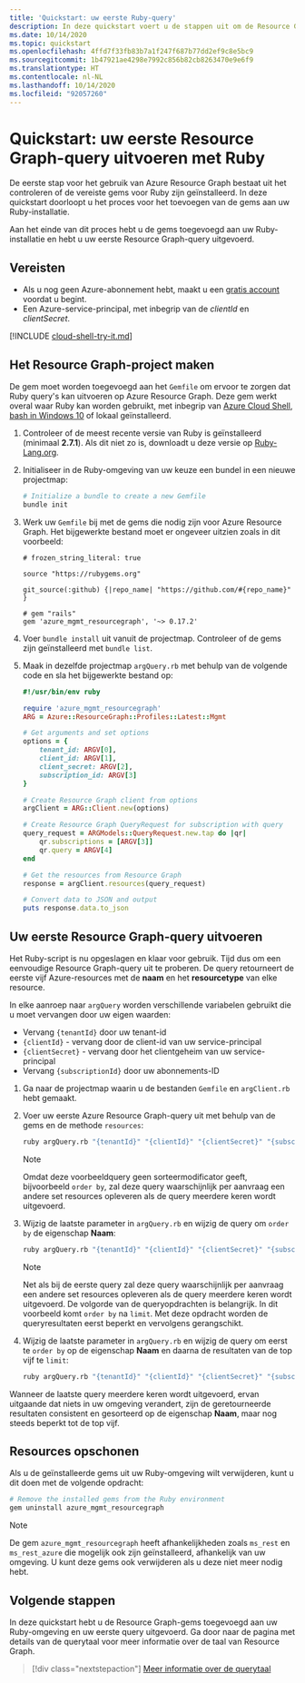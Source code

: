 ```yaml
---
title: 'Quickstart: uw eerste Ruby-query'
description: In deze quickstart voert u de stappen uit om de Resource Graph-gem voor Ruby in te schakelen en uw eerste query uit te voeren.
ms.date: 10/14/2020
ms.topic: quickstart
ms.openlocfilehash: 4ffd7f33fb83b7a1f247f687b77dd2ef9c8e5bc9
ms.sourcegitcommit: 1b47921ae4298e7992c856b82cb8263470e9e6f9
ms.translationtype: HT
ms.contentlocale: nl-NL
ms.lasthandoff: 10/14/2020
ms.locfileid: "92057260"
---
```

# <a name="quickstart-run-your-first-resource-graph-query-using-ruby"></a>Quickstart: uw eerste Resource Graph-query uitvoeren met Ruby

De eerste stap voor het gebruik van Azure Resource Graph bestaat uit het controleren of de vereiste gems voor Ruby zijn geïnstalleerd. In deze quickstart doorloopt u het proces voor het toevoegen van de gems aan uw Ruby-installatie.

Aan het einde van dit proces hebt u de gems toegevoegd aan uw Ruby-installatie en hebt u uw eerste Resource Graph-query uitgevoerd.

## <a name="prerequisites"></a>Vereisten

- Als u nog geen Azure-abonnement hebt, maakt u een [gratis account](https://azure.microsoft.com/free/) voordat u begint.
- Een Azure-service-principal, met inbegrip van de _clientId_ en _clientSecret_.

[!INCLUDE [cloud-shell-try-it.md](../../../includes/cloud-shell-try-it.md)]

## <a name="create-the-resource-graph-project"></a>Het Resource Graph-project maken

De gem moet worden toegevoegd aan het `Gemfile` om ervoor te zorgen dat Ruby query's kan uitvoeren op Azure Resource Graph. Deze gem werkt overal waar Ruby kan worden gebruikt, met inbegrip van [Azure Cloud Shell](https://shell.azure.com), [bash in Windows 10](/windows/wsl/install-win10) of lokaal geïnstalleerd.

1. Controleer of de meest recente versie van Ruby is geïnstalleerd (minimaal **2.7.1**). Als dit niet zo is, downloadt u deze versie op [Ruby-Lang.org](https://www.ruby-lang.org/en/downloads/).

1. Initialiseer in de Ruby-omgeving van uw keuze een bundel in een nieuwe projectmap:

   ```bash
   # Initialize a bundle to create a new Gemfile
   bundle init
   ```

1. Werk uw `Gemfile` bij met de gems die nodig zijn voor Azure Resource Graph. Het bijgewerkte bestand moet er ongeveer uitzien zoals in dit voorbeeld:

   ```file
   # frozen_string_literal: true

   source "https://rubygems.org"

   git_source(:github) {|repo_name| "https://github.com/#{repo_name}" }

   # gem "rails"
   gem 'azure_mgmt_resourcegraph', '~> 0.17.2'
   ```

1. Voer `bundle install` uit vanuit de projectmap. Controleer of de gems zijn geïnstalleerd met `bundle list`.

1. Maak in dezelfde projectmap `argQuery.rb` met behulp van de volgende code en sla het bijgewerkte bestand op:

   ```ruby
   #!/usr/bin/env ruby

   require 'azure_mgmt_resourcegraph'
   ARG = Azure::ResourceGraph::Profiles::Latest::Mgmt

   # Get arguments and set options
   options = {
       tenant_id: ARGV[0],
       client_id: ARGV[1],
       client_secret: ARGV[2],
       subscription_id: ARGV[3]
   }

   # Create Resource Graph client from options
   argClient = ARG::Client.new(options)

   # Create Resource Graph QueryRequest for subscription with query
   query_request = ARGModels::QueryRequest.new.tap do |qr|
       qr.subscriptions = [ARGV[3]]
       qr.query = ARGV[4]
   end

   # Get the resources from Resource Graph
   response = argClient.resources(query_request)

   # Convert data to JSON and output
   puts response.data.to_json
   ```

## <a name="run-your-first-resource-graph-query"></a>Uw eerste Resource Graph-query uitvoeren

Het Ruby-script is nu opgeslagen en klaar voor gebruik. Tijd dus om een eenvoudige Resource Graph-query uit te proberen. De query retourneert de eerste vijf Azure-resources met de **naam** en het **resourcetype** van elke resource.

In elke aanroep naar `argQuery` worden verschillende variabelen gebruikt die u moet vervangen door uw eigen waarden:

- Vervang `{tenantId}` door uw tenant-id
- `{clientId}` - vervang door de client-id van uw service-principal
- `{clientSecret}` - vervang door het clientgeheim van uw service-principal
- Vervang `{subscriptionId}` door uw abonnements-ID

1. Ga naar de projectmap waarin u de bestanden `Gemfile` en `argClient.rb` hebt gemaakt.

1. Voer uw eerste Azure Resource Graph-query uit met behulp van de gems en de methode `resources`:

   ```bash
   ruby argQuery.rb "{tenantId}" "{clientId}" "{clientSecret}" "{subscriptionId}" "Resources | project name, type | limit 5"
   ```

   > [!NOTE]
   > Omdat deze voorbeeldquery geen sorteermodificator geeft, bijvoorbeeld `order by`, zal deze query waarschijnlijk per aanvraag een andere set resources opleveren als de query meerdere keren wordt uitgevoerd.

1. Wijzig de laatste parameter in `argQuery.rb` en wijzig de query om `order by` de eigenschap **Naam**:

   ```bash
   ruby argQuery.rb "{tenantId}" "{clientId}" "{clientSecret}" "{subscriptionId}" "Resources | project name, type | limit 5 | order by name asc"
   ```

   > [!NOTE]
   > Net als bij de eerste query zal deze query waarschijnlijk per aanvraag een andere set resources opleveren als de query meerdere keren wordt uitgevoerd. De volgorde van de queryopdrachten is belangrijk. In dit voorbeeld komt `order by` na `limit`. Met deze opdracht worden de queryresultaten eerst beperkt en vervolgens gerangschikt.

1. Wijzig de laatste parameter in `argQuery.rb` en wijzig de query om eerst te `order by` op de eigenschap **Naam** en daarna de resultaten van de top vijf te `limit`:

   ```bash
   ruby argQuery.rb "{tenantId}" "{clientId}" "{clientSecret}" "{subscriptionId}" "Resources | project name, type | order by name asc | limit 5"
   ```

Wanneer de laatste query meerdere keren wordt uitgevoerd, ervan uitgaande dat niets in uw omgeving verandert, zijn de geretourneerde resultaten consistent en gesorteerd op de eigenschap **Naam**, maar nog steeds beperkt tot de top vijf.

## <a name="clean-up-resources"></a>Resources opschonen

Als u de geïnstalleerde gems uit uw Ruby-omgeving wilt verwijderen, kunt u dit doen met de volgende opdracht:

```bash
# Remove the installed gems from the Ruby environment
gem uninstall azure_mgmt_resourcegraph
```

> [!NOTE]
> De gem `azure_mgmt_resourcegraph` heeft afhankelijkheden zoals `ms_rest` en `ms_rest_azure` die mogelijk ook zijn geïnstalleerd, afhankelijk van uw omgeving. U kunt deze gems ook verwijderen als u deze niet meer nodig hebt.

## <a name="next-steps"></a>Volgende stappen

In deze quickstart hebt u de Resource Graph-gems toegevoegd aan uw Ruby-omgeving en uw eerste query uitgevoerd. Ga door naar de pagina met details van de querytaal voor meer informatie over de taal van Resource Graph.

> [!div class="nextstepaction"]
> [Meer informatie over de querytaal](./concepts/query-language.md)
